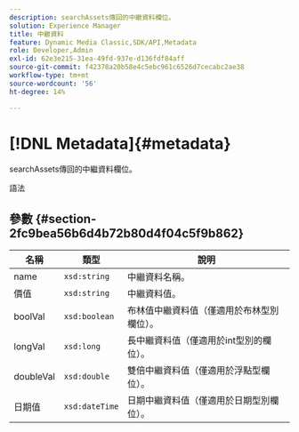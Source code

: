 ```yaml
---
description: searchAssets傳回的中繼資料欄位。
solution: Experience Manager
title: 中繼資料
feature: Dynamic Media Classic,SDK/API,Metadata
role: Developer,Admin
exl-id: 62e3e215-31ea-49fd-937e-d136fdf84aff
source-git-commit: f42378a20b58e4c5ebc961c6526d7cecabc2ae38
workflow-type: tm+mt
source-wordcount: '56'
ht-degree: 14%

---
```


# [!DNL Metadata]{#metadata}

searchAssets傳回的中繼資料欄位。

語法

## 參數 {#section-2fc9bea56b6d4b72b80d4f04c5f9b862}

| 名稱 | 類型 | 說明 |
|---|---|---|
| name | `xsd:string` | 中繼資料名稱。 |
| 價值 | `xsd:string` | 中繼資料值。 |
| boolVal | `xsd:boolean` | 布林值中繼資料值（僅適用於布林型別欄位）。 |
| longVal | `xsd:long` | 長中繼資料值（僅適用於int型別的欄位）。 |
| doubleVal | `xsd:double` | 雙倍中繼資料值（僅適用於浮點型欄位）。 |
| 日期值 | `xsd:dateTime` | 日期中繼資料值（僅適用於日期型別欄位）。 |
